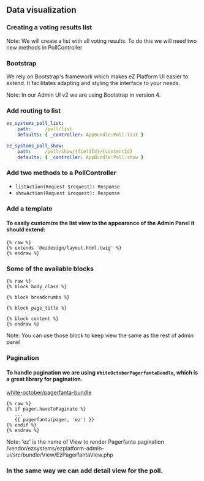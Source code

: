 ## Data visualization
### Creating a voting results list
Note:
We will create a list with all voting results. To do this we will need two 
new methods in PollController


### Bootstrap
We rely on Bootstrap's framework which makes eZ Platform UI easier to extend. 
It facilitates adapting and styling the interface to your needs.   

Note: 
In our Admin UI v2 we are using Bootstrap in version 4.


### Add routing to list
```yml
ez_systems_poll_list:
    path:     /poll/list
    defaults: { _controller: AppBundle:Poll:list }

ez_systems_poll_show:
    path:     /poll/show/{fieldId}/{contentId}
    defaults: { _controller: AppBundle:Poll:show }
```


### Add two methods to a PollController
- `listAction(Request $request): Response`
- `showAction(Request $request): Response`


### Add a template
#### To easily customize the list view to the appearance of the Admin Panel it should extend:
```twig
{% raw %}
{% extends '@ezdesign/layout.html.twig' %}
{% endraw %}
```


### Some of the available blocks
```
{% raw %}
{% block body_class %}

{% block breadcrumbs %}

{% block page_title %}

{% block content %}
{% endraw %}
```
Note:
You can use those block to keep view the same as the rest of admin panel

### Pagination
#### To handle pagination we are using `WhiteOctoberPagerfantaBundle`, which is a great library for pagination.

[white-october/pagerfanta-bundle](https://github.com/whiteoctober/WhiteOctoberPagerfantaBundle)


```twig        
{% raw %}
{% if pager.haveToPaginate %}
   ...
   {{ pagerfanta(pager, 'ez') }}
{% endif %}
{% endraw %}
```
Note:
'ez' is the name of View to render Pagerfanta pagination
/vendor/ezsystems/ezplatform-admin-ui/src/bundle/View/EzPagerfantaView.php


### In the same way we can add detail view for the poll.
